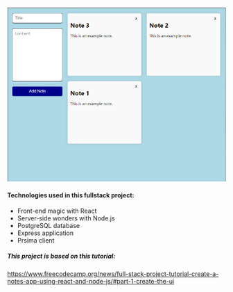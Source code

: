 ![UI screenshot](UI.PNG)
#### Technologies used in this fullstack project:
- Front-end magic with React
- Server-side wonders with Node.js
- PostgreSQL database
- Express application
- Prsima client
##### This project is based on this tutorial:
https://www.freecodecamp.org/news/full-stack-project-tutorial-create-a-notes-app-using-react-and-node-js/#part-1-create-the-ui